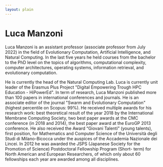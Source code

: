 ```yaml
---
layout: plain
---
```


# Luca Manzoni

Luca Manzoni is an assistant professor (associate professor from July 2022) in the field of Evolutionary Computation, Artificial Intelligence, and Natural Computing. In the last five years he held courses from the bachelor to the PhD level on the topics of algorithms, computational complexity, computer architectures, operating systems, information retrieval, and evolutionary computation. 

 He is currently the head of the Natural Computing Lab. Luca is currently unit leader of the Erasmus Plus Project "Digital Empowering Trough HPC Education - HiPowerEd". In term of research, Luca Manzoni published more than 100 papers in international conferences and journals. He is an associate editor of the journal "Swarm and Evolutionary Computation" (highest percentile on Scopus: 99%). He received multiple awards for his research work: best theoretical result of the year 2018 by the International Membrane Computing Society, two best paper awards at the CMC conference (in 2018 and 2014), the best paper award at the EuroGP 2013 conference. He also received the Award “Giovani Talenti” (young talents), first position, for Mathematics and Computer Science of the Università degli Studi di Milano-Bicocca under the auspices of the Accademia Nazionale dei Lincei. In 2012 he was awarded the JSPS (Japanese Society for the Promotion of Science) Postdoctoral Fellowship Program (Short- term) for North American and European Researchers, of which only about 60 fellowships each year are awarded among all disciplines.
